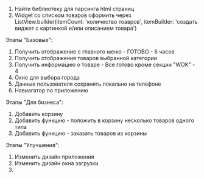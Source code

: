 1. Найти библиотеку для парсинга html страниц
2. Widget  со списком товаров оформить через ListView.builder(itemCount: 'количество тоавров', itemBuilder: 'создать виджет с картинкой и/или описанием товара')

Этапы "Базовые":
1. Получить отображение с главного меню - ГОТОВО - 6 часов
2. Получить отображения товаров выбранной категории
3. Получить информацию о товаре - Все готово кроме секции "WOK" - 4
5. Окно для выбора города
6. Данные пользователя сохранять локально на телефоне
7. Навиагатор по приложению

Этапы "Для бизнеса":
1. Добавить корзину
2. Добавить функцию - положить в корзину несколько товаров одного типа
3. Добавить функцию - заказать товаров из корзины

Этапы "Улучшения":
1. Изменить дизайн приложения
2. Изменить дизайн окна загрузки
3. 
